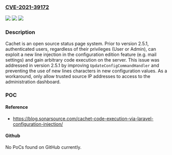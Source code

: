 ### [CVE-2021-39172](https://cve.mitre.org/cgi-bin/cvename.cgi?name=CVE-2021-39172)
![](https://img.shields.io/static/v1?label=Product&message=Cachet&color=blue)
![](https://img.shields.io/static/v1?label=Version&message=n%2Fa&color=blue)
![](https://img.shields.io/static/v1?label=Vulnerability&message=CWE-93%3A%20Improper%20Neutralization%20of%20CRLF%20Sequences%20('CRLF%20Injection')&color=brighgreen)

### Description

Cachet is an open source status page system. Prior to version 2.5.1, authenticated users, regardless of their privileges (User or Admin), can exploit a new line injection in the configuration edition feature (e.g. mail settings) and gain arbitrary code execution on the server. This issue was addressed in version 2.5.1 by improving `UpdateConfigCommandHandler` and preventing the use of new lines characters in new configuration values. As a workaround, only allow trusted source IP addresses to access to the administration dashboard.

### POC

#### Reference
- https://blog.sonarsource.com/cachet-code-execution-via-laravel-configuration-injection/

#### Github
No PoCs found on GitHub currently.

